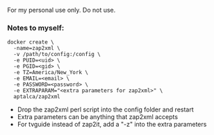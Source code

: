 For my personal use only. Do not use.

### Notes to myself:
```
docker create \
  -name=zap2xml \
  -v /path/to/config:/config \
  -e PUID=<uid> \
  -e PGID=<gid> \
  -e TZ=America/New_York \
  -e EMAIL=<email> \
  -e PASSWORD=<password> \
  -e EXTRAPARAM="<extra parameters for zap2xml>" \
  aptalca/zap2xml
  ```
  
- Drop the zap2xml perl script into the config folder and restart
- Extra parameters can be anything that zap2xml accepts
- For tvguide instead of zap2it, add a "-z" into the extra parameters
